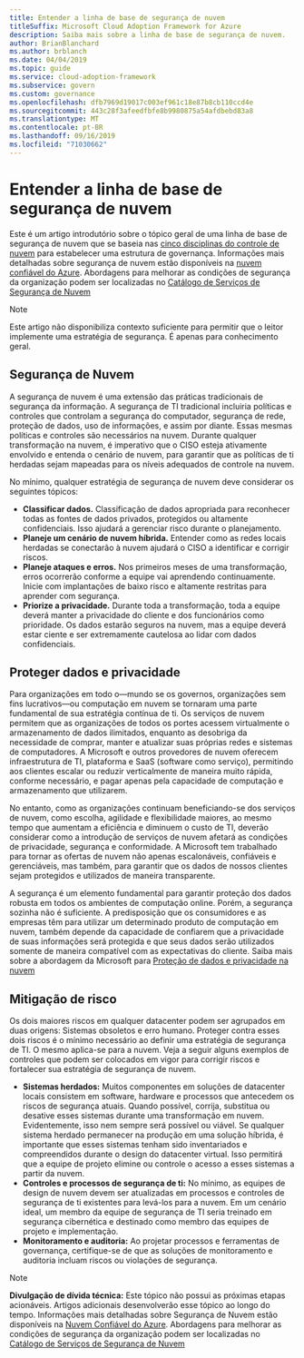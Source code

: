 ```yaml
---
title: Entender a linha de base de segurança de nuvem
titleSuffix: Microsoft Cloud Adoption Framework for Azure
description: Saiba mais sobre a linha de base de segurança de nuvem.
author: BrianBlanchard
ms.author: brblanch
ms.date: 04/04/2019
ms.topic: guide
ms.service: cloud-adoption-framework
ms.subservice: govern
ms.custom: governance
ms.openlocfilehash: dfb7969d19017c003ef961c18e87b8cb110ccd4e
ms.sourcegitcommit: 443c28f3afeedfbfe8b9980875a54afdbebd83a8
ms.translationtype: MT
ms.contentlocale: pt-BR
ms.lasthandoff: 09/16/2019
ms.locfileid: "71030662"
---
```

# <a name="understand-the-cloud-security-baseline"></a>Entender a linha de base de segurança de nuvem

Este é um artigo introdutório sobre o tópico geral de uma linha de base de segurança de nuvem que se baseia nas [cinco disciplinas do controle de nuvem](../governance-disciplines.md) para estabelecer uma estrutura de governança. Informações mais detalhadas sobre segurança de nuvem estão disponíveis na [nuvem confiável do Azure](https://azure.microsoft.com/overview/trusted-cloud). Abordagens para melhorar as condições de segurança da organização podem ser localizadas no [Catálogo de Serviços de Segurança de Nuvem](https://www.microsoft.com/security/information-protection)

> [!NOTE]
> Este artigo não disponibiliza contexto suficiente para permitir que o leitor implemente uma estratégia de segurança. É apenas para conhecimento geral.

## <a name="cloud-security"></a>Segurança de Nuvem

A segurança de nuvem é uma extensão das práticas tradicionais de segurança da informação. A segurança de TI tradicional incluiria políticas e controles que controlam a segurança do computador, segurança de rede, proteção de dados, uso de informações, e assim por diante. Essas mesmas políticas e controles são necessários na nuvem. Durante qualquer transformação na nuvem, é imperativo que o CISO esteja ativamente envolvido e entenda o cenário de nuvem, para garantir que as políticas de ti herdadas sejam mapeadas para os níveis adequados de controle na nuvem.

No mínimo, qualquer estratégia de segurança de nuvem deve considerar os seguintes tópicos:

- **Classificar dados.** Classificação de dados apropriada para reconhecer todas as fontes de dados privados, protegidos ou altamente confidenciais. Isso ajudará a gerenciar risco durante o planejamento.
- **Planeje um cenário de nuvem híbrida.** Entender como as redes locais herdadas se conectarão à nuvem ajudará o CISO a identificar e corrigir riscos.
- **Planeje ataques e erros.** Nos primeiros meses de uma transformação, erros ocorrerão conforme a equipe vai aprendendo continuamente. Inicie com implantações de baixo risco e altamente restritas para aprender com segurança.
- **Priorize a privacidade.** Durante toda a transformação, toda a equipe deverá manter a privacidade do cliente e dos funcionários como prioridade. Os dados estarão seguros na nuvem, mas a equipe deverá estar ciente e ser extremamente cautelosa ao lidar com dados confidenciais.

## <a name="protecting-data-and-privacy"></a>Proteger dados e privacidade

Para organizações em todo o&mdash;mundo se os governos, organizações sem fins lucrativos&mdash;ou computação em nuvem se tornaram uma parte fundamental de sua estratégia contínua de ti. Os serviços de nuvem permitem que as organizações de todos os portes acessem virtualmente o armazenamento de dados ilimitados, enquanto as desobriga da necessidade de comprar, manter e atualizar suas próprias redes e sistemas de computadores. A Microsoft e outros provedores de nuvem oferecem infraestrutura de TI, plataforma e SaaS (software como serviço), permitindo aos clientes escalar ou reduzir verticalmente de maneira muito rápida, conforme necessário, e pagar apenas pela capacidade de computação e armazenamento que utilizarem.

No entanto, como as organizações continuam beneficiando-se dos serviços de nuvem, como escolha, agilidade e flexibilidade maiores, ao mesmo tempo que aumentam a eficiência e diminuem o custo de TI, deverão considerar como a introdução de serviços de nuvem afetará as condições de privacidade, segurança e conformidade. A Microsoft tem trabalhado para tornar as ofertas de nuvem não apenas escalonáveis, confiáveis e gerenciáveis, mas também, para garantir que os dados de nossos clientes sejam protegidos e utilizados de maneira transparente.

A segurança é um elemento fundamental para garantir proteção dos dados robusta em todos os ambientes de computação online. Porém, a segurança sozinha não é suficiente. A predisposição que os consumidores e as empresas têm para utilizar um determinado produto de computação em nuvem, também depende da capacidade de confiarem que a privacidade de suas informações será protegida e que seus dados serão utilizados somente de maneira compatível com as expectativas do cliente. Saiba mais sobre a abordagem da Microsoft para [Proteção de dados e privacidade na nuvem](https://go.microsoft.com/fwlink/?LinkId=808242&clcid=0x409)

## <a name="risk-mitigation"></a>Mitigação de risco

Os dois maiores riscos em qualquer datacenter podem ser agrupados em duas origens: Sistemas obsoletos e erro humano. Proteger contra esses dois riscos é o mínimo necessário ao definir uma estratégia de segurança de TI. O mesmo aplica-se para a nuvem. Veja a seguir alguns exemplos de controles que podem ser colocados em vigor para corrigir riscos e fortalecer sua estratégia de segurança de nuvem.

- **Sistemas herdados:** Muitos componentes em soluções de datacenter locais consistem em software, hardware e processos que antecedem os riscos de segurança atuais. Quando possível, corrija, substitua ou desative esses sistemas durante uma transformação em nuvem. Evidentemente, isso nem sempre será possível ou viável. Se qualquer sistema herdado permanecer na produção em uma solução híbrida, é importante que esses sistemas tenham sido inventariados e compreendidos durante o design do datacenter virtual. Isso permitirá que a equipe de projeto elimine ou controle o acesso a esses sistemas a partir da nuvem.
- **Controles e processos de segurança de ti:** No mínimo, as equipes de design de nuvem devem ser atualizadas em processos e controles de segurança de ti existentes para levá-los para a nuvem. Em um cenário ideal, um membro da equipe de segurança de TI seria treinado em segurança cibernética e destinado como membro das equipes de projeto e implementação.
- **Monitoramento e auditoria:** Ao projetar processos e ferramentas de governança, certifique-se de que as soluções de monitoramento e auditoria incluam riscos ou violações de segurança.

> [!NOTE]
> **Divulgação de dívida técnica:** Este tópico não possui as próximas etapas acionáveis. Artigos adicionais desenvolverão esse tópico ao longo do tempo. Informações mais detalhadas sobre Segurança de Nuvem estão disponíveis na [Nuvem Confiável do Azure](https://azure.microsoft.com/overview/trusted-cloud). Abordagens para melhorar as condições de segurança da organização podem ser localizadas no [Catálogo de Serviços de Segurança de Nuvem](https://www.microsoft.com/security/information-protection)

